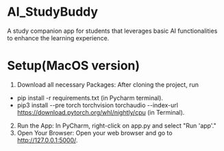 # AI_StudyBuddy
A study companion app for students that leverages basic AI functionalities to enhance the learning experience.
# Setup(MacOS version)
1. Download all necessary Packages:
After cloning the project, run
+ pip install -r requirements.txt (in Pycharm terminal).
+ pip3 install --pre torch torchvision torchaudio --index-url https://download.pytorch.org/whl/nightly/cpu (in Terminal).
2. Run the App:
In PyCharm, right-click on app.py and select "Run 'app'."
3. Open Your Browser:
Open your web browser and go to http://127.0.0.1:5000/.
